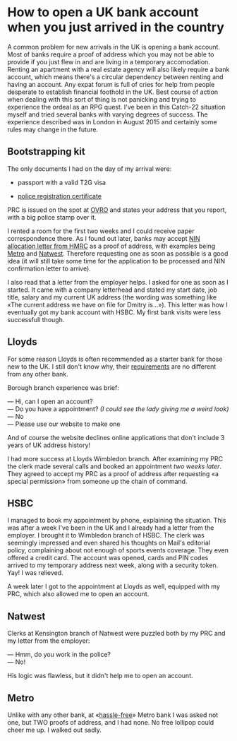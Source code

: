 # How to open a UK bank account when you just arrived in the country

A common problem for new arrivals in the UK is opening a bank account.
Most of banks require a proof of address which you may not be able to
provide if you just flew in and are living in a temporary
accomodation. Renting an apartment with a real estate agency will also
likely require a bank account, which means there's a circular
dependency between renting and having an account. Any expat forum is
full of cries for help from people desperate to establish financial
foothold in the UK. Best course of action when dealing with this sort
of thing is not panicking and trying to experience the ordeal as an
RPG quest. I've been in this Catch-22 situation myself and tried
several banks with varying degrees of success. The experience
described was in London in August 2015 and certainly some rules may
change in the future.

## Bootstrapping kit

The only documents I had on the day of my arrival were:

- passport with a valid T2G visa

- [police registration certificate][prc]

PRC is issued on the spot at [OVRO][ovro] and states your address that
you report, with a big police stamp over it.

I rented a room for the first two weeks and I could receive paper
correspondence there. As I found out later, banks may accept [NIN
allocation letter from HMRC][nin-hmrc] as a proof of address, with
examples being [Metro][metro-poa] and [Natwest][natwest-poa].
Therefore requesting one as soon as possible is a good idea (it will
still take some time for the application to be processed and NIN
confirmation letter to arrive).

I also read that a letter from the employer helps. I asked for one as
soon as I started. It came with a company letterhead and stated my
start date, job title, salary and my current UK address (the wording
was something like «The current address we have on file for Dmitry
is…»). This letter was how I eventually got my bank account with HSBC.
My first bank visits were less successfull though.

## Lloyds

For some reason Lloyds is often recommended as a starter bank for
those new to the UK. I still don't know why, their
[requirements][lloyds-poa] are no different from any other bank.

Borough branch experience was brief:

— Hi, can I open an account?\
— Do you have a appointment? *(I could see the lady giving me a weird look)*\
— No\
— Please use our website to make one

And of course the website declines online applications that don't
include 3 years of UK address history!

I had more success at Lloyds Wimbledon branch. After examining my PRC
the clerk made several calls and booked an appointment *two weeks
later*. They agreed to accept my PRC as a proof of address after
requesting «a special permission» from someone up the chain of
command.

## HSBC

I managed to book my appointment by phone, explaining the situation.
This was after a week I've been in the UK and I already had a letter
from the employer. I brought it to Wimbledon branch of HSBC. The clerk
was seemingly impressed and even shared his thoughts on Mail's
editorial policy, complaining about not enough of sports events
coverage. They even offered a credit card. The account was opened,
cards and PIN codes arrived to my temporary address next week, along
with a security token. Yay! I was relieved.

A week later I got to the appointment at Lloyds as well, equipped with
my PRC, which also allowed me to open an account.

## Natwest

Clerks at Kensington branch of Natwest were puzzled both by my PRC and
my letter from the employer:

— Hmm, do you work in the police?\
— No!

His logic was flawless, but it didn't help me to open an account.

## Metro

Unlike with any other bank, at «[hassle-free][metro-poa]» Metro bank I
was asked not one, but TWO proofs of address, and I had none. No free
lollipop could cheer me up. I walked out sadly.

[catch-22]: https://www.reddit.com/r/AskUK/comments/3z01sp/just_moved_to_london_and_now_begins_the_tasks_of/
[catch-22-2]: https://www.reddit.com/r/AskUK/comments/3wsgar/germanusa_dual_citizen_moving_to_london_what/
[catch-22-3]: https://www.reddit.com/r/AskUK/comments/3kkacg/american_moving_to_london_on_monday_seeking_bank/

[natwest-poa]: http://personal.natwest.com/personal/current-accounts/what-do-you-need-to-open-a-current-account/Proof-of-address-we-accept.html
[metro-poa]: https://www.metrobankonline.co.uk/bank-accounts/i-want-some-information-about/what-i-need-to-open-a-personal-account/
[lloyds-poa]: http://www.lloydsbank.com/legal/proof-of-identity.asp
[prc]: https://www.gov.uk/register-with-the-police/who-needs-to-register
[nin-hmrc]: https://www.gov.uk/apply-national-insurance-number
[ovro]: https://www.met.police.uk/advice-and-information/registering-as-an-overseas-visitor/
